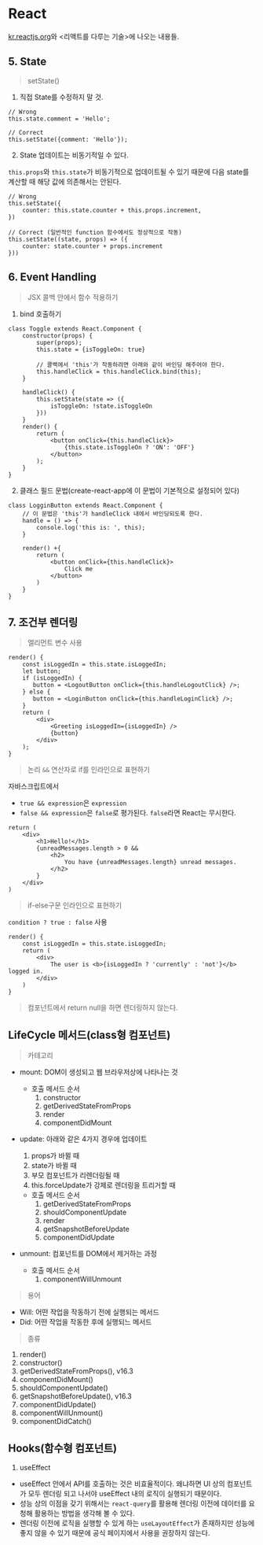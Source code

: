 # React

[kr.reactjs.org](https://ko.reactjs.org/)와 <리액트를 다루는 기술>에 나오는 내용들.

## 5. State 

> setState()

1. 직접 State를 수정하지 말 것.

```react
// Wrong
this.state.comment = 'Hello';

// Correct
this.setState({comment: 'Hello'});
```

2. State 업데이트는 비동기적일 수 있다.

`this.props`와 `this.state`가 비동기적으로 업데이트될 수 있기 때문에 다음 state를 계산할 때 해당 값에 의존해서는 안된다.

```react
// Wrong
this.setState({
    counter: this.state.counter + this.props.increment,
})

// Correct (일반적인 function 함수에서도 정상적으로 작동)
this.setState((state, props) => ({
	counter: state.counter + props.increment
}))
```



## 6. Event Handling

>  JSX 콜백 안에서 함수 적용하기

1. bind 호출하기

```react
class Toggle extends React.Component {
    constructor(props) {
        super(props);
        this.state = {isToggleOn: true}
        
        // 콜백에서 'this'가 작동하려면 아래와 같이 바인딩 해주어야 한다.
        this.handleClick = this.handleClick.bind(this);
    }
    
    handleClick() {
        this.setState(state => ({
            isToggleOn: !state.isToggleOn
        }))
    }
    render() {
        return (
        	<button onClick={this.handleClick}>
            	{this.state.isToggleOn ? 'ON': 'OFF'}
            </button>
        );
    }
}
```

2. 클래스 필드 문법(create-react-app에 이 문법이 기본적으로 설정되어 있다)

```react
class LogginButton extends React.Component {
    // 이 문법은 'this'가 handleClick 내에서 바인딩되도록 한다.
    handle = () => {
        console.log('this is: ', this);
    }
    
    render() +{
        return (
        	<button onClick={this.handleClick}>
            	Click me
            </button>
        )
    }
}
```

## 7. 조건부 렌더링

> 엘리먼트 변수 사용

```react
render() {
    const isLoggedIn = this.state.isLoggedIn;
    let button;
    if (isLoggedIn) {
       button = <LogoutButton onClick={this.handleLogoutClick} />;
    } else {
       button = <LoginButton onClick={this.handleLoginClick} />;
    }  
    return (
    	<div>
            <Greeting isLoggedIn={isLoggedIn} />
            {button}
        </div>
    );
}
```

> 논리 `&&` 연산자로 if를 인라인으로 표현하기

자바스크립트에서

- `true && expression`은  `expression`
- `false && expression`은 `false`로 평가된다. `false`라면 React는 무시한다.

```react
return (
	<div>
    	<h1>Hello!</h1>
        {unreadMessages.length > 0 &&
        	<h2>
            	You have {unreadMessages.length} unread messages.
            </h2>
        }
    </div>
)
```

> if-else구문 인라인으로 표현하기

`condition ? true : false` 사용

```react
render() {
    const isLoggedIn = this.state.isLoggedIn;
    return (
    	<div>
        	The user is <b>{isLoggedIn ? 'currently' : 'not'}</b> logged in.
        </div>
    )
}
```

> 컴포넌트에서 return null을 하면 렌더링하지 않는다.



## LifeCycle 메서드(class형 컴포넌트)

> 카테고리

- mount: DOM이 생성되고 웹 브라우저상에 나타나는 것

  - 호출 메서드 순서
    1. constructor
    2. getDerivedStateFromProps
    3. render
    4. componentDidMount

- update: 아래와 같은 4가지 경우에 업데이트

  1. props가 바뀔 때
  2. state가 바뀔 때
  3. 부모 컴포넌트가 리렌더링될 때
  4. this.forceUpdate가 강제로 렌더링을 트리거할 때

  - 호출 메서드 순서
    1. getDerivedStateFromProps
    2. shouldComponentUpdate
    3. render
    4. getSnapshotBeforeUpdate
    5. componentDidUpdate

- unmount: 컴포넌트를 DOM에서 제거하는 과정

  - 호출 메서드 순서
    1. componentWillUnmount

> 용어

- Will: 어떤 작업을 작동하기 전에 실행되는 메서드
- Did: 어떤 작업을 작동한 후에 실행되느 메서드

> 종류

1. render()
2. constructor()
3. getDerivedStateFromProps(), v16.3
4. componentDidMount()
5. shouldComponentUpdate()
6. getSnapshotBeforeUpdate(), v16.3
7. componentDidUpdate()
8. componentWillUnmount()
9. componentDidCatch()

## Hooks(함수형 컴포넌트)
1. useEffect
- useEffect 안에서 API를 호출하는 것은 비효율적이다. 왜냐하면 UI 상의 컴포넌트가 모두 렌더링 되고 나서야 useEffect 내의 로직이 실행되기 때문이다.
- 성능 상의 이점을 갖기 위해서는 `react-query`를 활용해 렌더링 이전에 데이터를 요청해 활용하는 방법을 생각해 볼 수 있다.
- 렌더링 이전에 로직을 실행할 수 있게 하는 `useLayoutEffect`가 존재하지만 성능에 좋지 않을 수 있기 때문에 공식 페이지에서 사용을 권장하지 않는다.
